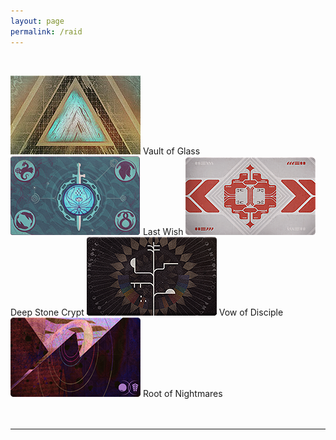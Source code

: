```yaml
---
layout: page
permalink: /raid
---
```


<body>

<br>

<a href="https://idleanimation.com/raid/vaultofglass"><img src="/img/raidbanner/vog.jpg"></a> Vault of Glass
<a href="https://idleanimation.com/raid/lastwish"><img src="/img/raidbanner/lw.png"></a> Last Wish
<a href="https://idleanimation.com/raid/deepstonecrypt"><img src="/img/raidbanner/dsc.png"></a> Deep Stone Crypt
<a href="https://idleanimation.com/raid/vowofdisciple"><img src="/img/raidbanner/vow.png"></a> Vow of Disciple
<a href="https://idleanimation.com/raid/rootofnightmares"><img src="/img/raidbanner/ron.png"></a> Root of Nightmares<br><br>
<br>
<hr>
